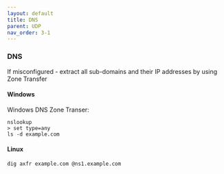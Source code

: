 ```yaml
---
layout: default
title: DNS
parent: UDP
nav_order: 3-1
---
```

### DNS
If misconfigured - extract all sub-domains and their IP addresses by using Zone Transfer

#### Windows
Windows DNS Zone Transer:
```
nslookup
> set type=any
ls -d example.com
```

#### Linux
```
dig axfr example.com @ns1.example.com
```

